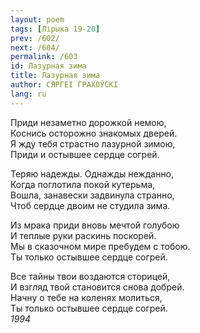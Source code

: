```yaml
---
layout: poem
tags: [Лірыка 19-20]
prev: /602/
next: /604/
permalink: /603
id: Лазурная зима
title: Лазурная зима
author: СЯРГЕІ ГРАХОЎСКІ
lang: ru
---
```



Приди незаметно дорожкой немою,  
Коснись осторожно знакомых дверей.  
Я жду тебя страстно лазурной зимою,  
Приди и остывшее сердце согрей.  

Теряю надежды. Однажды нежданно,  
Когда поглотила покой кутерьма,  
Вошла, занавески задвинула странно,  
Чтоб сердце двоим не студила зима.  

Из мрака приди вновь мечтой голубою  
И теплые руки раскинь поскорей.  
Мы в сказочном мире пребудем с тобою.  
Ты только остывшее сердце согрей.  

Все тайны твои воздаются сторицей,  
И взгляд твой становится снова добрей.  
Начну о тебе на коленях молиться,  
Ты только остывшее сердце согрей.  
*1994*  
